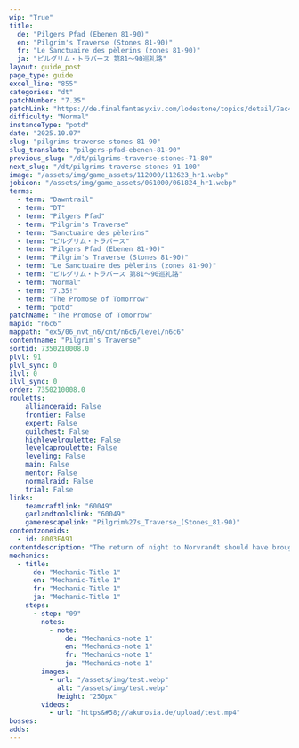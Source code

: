 ```yaml
---
wip: "True"
title:
  de: "Pilgers Pfad (Ebenen 81-90)"
  en: "Pilgrim's Traverse (Stones 81-90)"
  fr: "Le Sanctuaire des pèlerins (zones 81-90)"
  ja: "ピルグリム・トラバース 第81～90巡礼路"
layout: guide_post
page_type: guide
excel_line: "855"
categories: "dt"
patchNumber: "7.35"
patchLink: "https://de.finalfantasyxiv.com/lodestone/topics/detail/7ac423a7327836211fb9d13ced01367bdd8e6712"
difficulty: "Normal"
instanceType: "potd"
date: "2025.10.07"
slug: "pilgrims-traverse-stones-81-90"
slug_translate: "pilgers-pfad-ebenen-81-90"
previous_slug: "/dt/pilgrims-traverse-stones-71-80"
next_slug: "/dt/pilgrims-traverse-stones-91-100"
image: "/assets/img/game_assets/112000/112623_hr1.webp"
jobicon: "/assets/img/game_assets/061000/061824_hr1.webp"
terms:
  - term: "Dawntrail"
  - term: "DT"
  - term: "Pilgers Pfad"
  - term: "Pilgrim's Traverse"
  - term: "Sanctuaire des pèlerins"
  - term: "ピルグリム・トラバース"
  - term: "Pilgers Pfad (Ebenen 81-90)"
  - term: "Pilgrim's Traverse (Stones 81-90)"
  - term: "Le Sanctuaire des pèlerins (zones 81-90)"
  - term: "ピルグリム・トラバース 第81～90巡礼路"
  - term: "Normal"
  - term: "7.35!"
  - term: "The Promose of Tomorrow"
  - term: "potd"
patchName: "The Promose of Tomorrow"
mapid: "n6c6"
mappath: "ex5/06_nvt_n6/cnt/n6c6/level/n6c6"
contentname: "Pilgrim's Traverse"
sortid: 7350210008.0
plvl: 91
plvl_sync: 0
ilvl: 0
ilvl_sync: 0
order: 7350210008.0
rouletts:
    allianceraid: False
    frontier: False
    expert: False
    guildhest: False
    highlevelroulette: False
    levelcaproulette: False
    leveling: False
    main: False
    mentor: False
    normalraid: False
    trial: False
links:
    teamcraftlink: "60049"
    garlandtoolslink: "60049"
    gamerescapelink: "Pilgrim%27s_Traverse_(Stones_81-90)"
contentzoneids:
  - id: 8003EA91
contentdescription: "The return of night to Norvrandt should have brought peaceful slumber to the Church of the First Light, but within its ruined chapels crawls an uneasy horde of sin eaters. With the aid of the faerie king, you must venture down the pilgrim road to attend an unlikely funeral and grant eternal rest to all who yet yearn for oblivion."
mechanics:
  - title:
      de: "Mechanic-Title 1"
      en: "Mechanic-Title 1"
      fr: "Mechanic-Title 1"
      ja: "Mechanic-Title 1"
    steps:
      - step: "09"
        notes:
          - note:
              de: "Mechanics-note 1"
              en: "Mechanics-note 1"
              fr: "Mechanics-note 1"
              ja: "Mechanics-note 1"
        images:
          - url: "/assets/img/test.webp"
            alt: "/assets/img/test.webp"
            height: "250px"
        videos:
          - url: "https&#58;//akurosia.de/upload/test.mp4"
bosses:
adds:
---
```

